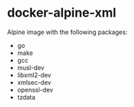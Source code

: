 # docker-alpine-xml

Alpine image with the following packages:

* go
* make
* gcc
* musl-dev
* libxml2-dev
* xmlsec-dev
* openssl-dev
* tzdata